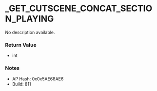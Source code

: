 # _GET_CUTSCENE_CONCAT_SECTION_PLAYING

No description available.

### Return Value
* int

### Notes
* AP Hash: 0x0x5AE68AE6
* Build: 811

